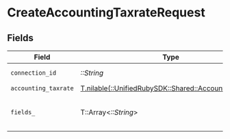 # CreateAccountingTaxrateRequest


## Fields

| Field                                                                                              | Type                                                                                               | Required                                                                                           | Description                                                                                        |
| -------------------------------------------------------------------------------------------------- | -------------------------------------------------------------------------------------------------- | -------------------------------------------------------------------------------------------------- | -------------------------------------------------------------------------------------------------- |
| `connection_id`                                                                                    | *::String*                                                                                         | :heavy_check_mark:                                                                                 | ID of the connection                                                                               |
| `accounting_taxrate`                                                                               | [T.nilable(::UnifiedRubySDK::Shared::AccountingTaxrate)](../../models/shared/accountingtaxrate.md) | :heavy_minus_sign:                                                                                 | N/A                                                                                                |
| `fields_`                                                                                          | T::Array<*::String*>                                                                               | :heavy_minus_sign:                                                                                 | Comma-delimited fields to return                                                                   |